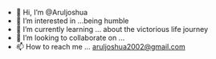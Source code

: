 - 👋 Hi, I’m @Aruljoshua
- 👀 I’m interested in ...being humble
- 🌱 I’m currently learning ... about the victorious life journey
- 💞️ I’m looking to collaborate on ...
- 📫 How to reach me ... aruljoshua2002@gmail.com

<!---
Aruljoshua/Aruljoshua is a ✨ special ✨ repository because its `README.md` (this file) appears on your GitHub profile.
You can click the Preview link to take a look at your changes.
--->
